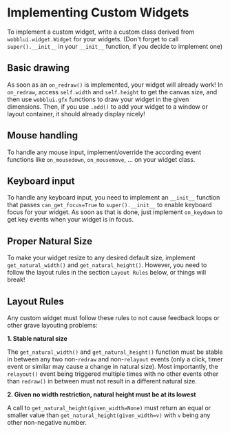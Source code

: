 
Implementing Custom Widgets
===========================

To implement a custom widget, write a custom class derived from
`wobblui.widget.Widget` for your widgets.
(Don't forget to call `super().__init__` in your `__init__`
function, if you decide to implement one)

Basic drawing
-------------

As soon as an `on_redraw()` is implemented, your widget will already
work! In `on_redraw`, access `self.width` and `self.height` to get
the canvas size, and then use `wobblui.gfx` functions to draw your
widget in the given dimensions. Then, if you use `.add()` to add
your widget to a window or layout container, it should already
display nicely!

Mouse handling
--------------

To handle any mouse input, implement/override the according
event functions like `on_mousedown`, `on_mousemove`, ... on
your widget class.

Keyboard input
--------------

To handle any keyboard input, you need to implement an
`__init__` function that passes `can_get_focus=True` to
`super().__init__` to enable keyboard focus for your widget.
As soon as that is done, just implement `on_keydown` to
get key events when your widget is in focus.

Proper Natural Size
--------------------

To make your widget resize to any desired default size,
implement `get_natural_width()` and `get_natural_height()`.
However, you need to follow the layout rules in the section
`Layout Rules` below, or things will break!

Layout Rules
------------

Any custom widget must follow these rules to not cause feedback loops or
other grave layouting problems:

**1. Stable natural size**

The `get_natural_width()` and `get_natural_height()` function must be stable
in between any two non-`redraw` and non-`relayout` events (only a click,
timer event or similar may cause a change in natural size). Most importantly,
the `relayout()` event being triggered multiple times with no other events
other than `redraw()` in between must not result in a different natural size.

**2. Given no width restriction, natural height must be at its lowest**

A call to `get_natural_height(given_width=None)` must return an equal or
smaller value than `get_natural_height(given_width=v)` with `v` being
any other non-negative number.



